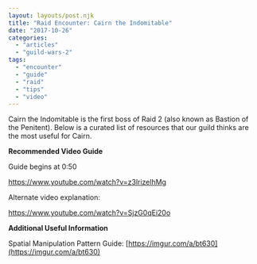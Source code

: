 ```yaml
---
layout: layouts/post.njk
title: "Raid Encounter: Cairn the Indomitable"
date: "2017-10-26"
categories: 
  - "articles"
  - "guild-wars-2"
tags: 
  - "encounter"
  - "guide"
  - "raid"
  - "tips"
  - "video"
---
```


Cairn the Indomitable is the first boss of Raid 2 (also known as Bastion of the Penitent). Below is a curated list of resources that our guild thinks are the most useful for Cairn.

**Recommended Video Guide**

Guide begins at 0:50

https://www.youtube.com/watch?v=z3lrizelhMg

Alternate video explanation:

https://www.youtube.com/watch?v=SjzG0qEi20o

**Additional Useful Information**

Spatial Manipulation Pattern Guide: [https://imgur.com/a/bt630](https://imgur.com/a/bt630)

